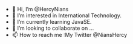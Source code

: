 - 👋 Hi, I’m @HercyNians
- 👀 I’m interested in International Technology.
- 🌱 I’m currently learning JavaSE.
- 💞️ I’m looking to collaborate on ...
- 📫 How to reach me :My Twitter @NiansHercy

<!---
HercyNians/HercyNians is a ✨ special ✨ repository because its `README.md` (this file) appears on your GitHub profile.
You can click the Preview link to take a look at your changes.
--->
